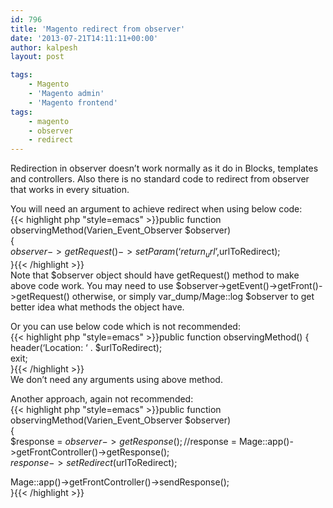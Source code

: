 ```yaml
---
id: 796
title: 'Magento redirect from observer'
date: '2013-07-21T14:11:11+00:00'
author: kalpesh
layout: post

tags:
    - Magento
    - 'Magento admin'
    - 'Magento frontend'
tags:
    - magento
    - observer
    - redirect
---
```


Redirection in observer doesn’t work normally as it do in Blocks, templates and controllers. Also there is no standard code to redirect from observer that works in every situation.

You will need an argument to achieve redirect when using below code:  
{{< highlight php "style=emacs" >}}public function observingMethod(Varien_Event_Observer $observer)  
{  
 $observer->getRequest()->setParam(‘return_url’,$urlToRedirect);  
}{{< /highlight >}}  
Note that $observer object should have getRequest() method to make above code work. You may need to use $observer->getEvent()->getFront()->getRequest() otherwise, or simply var_dump/Mage::log $observer to get better idea what methods the object have.

Or you can use below code which is not recommended:  
{{< highlight php "style=emacs" >}}public function observingMethod() {  
 header(‘Location: ‘ . $urlToRedirect);  
 exit;  
}{{< /highlight >}}  
We don’t need any arguments using above method.

Another approach, again not recommended:  
{{< highlight php "style=emacs" >}}public function observingMethod(Varien_Event_Observer $observer)  
{  
 $response = $observer->getResponse();  
 //$response = Mage::app()->getFrontController()->getResponse();  
 $response->setRedirect($urlToRedirect);

 Mage::app()->getFrontController()->sendResponse();  
}{{< /highlight >}}